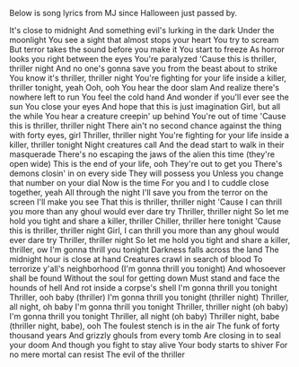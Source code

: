 Below is song lyrics from MJ since Halloween just passed by. 

It's close to midnight
And something evil's lurking in the dark
Under the moonlight
You see a sight that almost stops your heart
You try to scream
But terror takes the sound before you make it
You start to freeze
As horror looks you right between the eyes
You're paralyzed
'Cause this is thriller, thriller night
And no one's gonna save you from the beast about to strike
You know it's thriller, thriller night
You're fighting for your life inside a killer, thriller tonight, yeah
Ooh, ooh
You hear the door slam
And realize there's nowhere left to run
You feel the cold hand
And wonder if you'll ever see the sun
You close your eyes
And hope that this is just imagination
Girl, but all the while
You hear a creature creepin' up behind
You're out of time
'Cause this is thriller, thriller night
There ain't no second chance against the thing with forty eyes, girl
Thriller, thriller night
You're fighting for your life inside a killer, thriller tonight
Night creatures call
And the dead start to walk in their masquerade
There's no escaping the jaws of the alien this time (they're open wide)
This is the end of your life, ooh
They're out to get you
There's demons closin' in on every side
They will possess you
Unless you change that number on your dial
Now is the time
For you and I to cuddle close together, yeah
All through the night
I'll save you from the terror on the screen
I'll make you see
That this is thriller, thriller night
'Cause I can thrill you more than any ghoul would ever dare try
Thriller, thriller night
So let me hold you tight and share a killer, thriller
Chiller, thriller here tonight
'Cause this is thriller, thriller night
Girl, I can thrill you more than any ghoul would ever dare try
Thriller, thriller night
So let me hold you tight and share a killer, thriller, ow
I'm gonna thrill you tonight
Darkness falls across the land
The midnight hour is close at hand
Creatures crawl in search of blood
To terrorize y'all's neighborhood (I'm gonna thrill you tonight)
And whosoever shall be found
Without the soul for getting down
Must stand and face the hounds of hell
And rot inside a corpse's shell
I'm gonna thrill you tonight
Thriller, ooh baby (thriller)
I'm gonna thrill you tonight (thriller night)
Thriller, all night, oh baby
I'm gonna thrill you tonight
Thriller, thriller night (oh baby)
I'm gonna thrill you tonight
Thriller, all night (oh baby)
Thriller night, babe (thriller night, babe), ooh
The foulest stench is in the air
The funk of forty thousand years
And grizzly ghouls from every tomb
Are closing in to seal your doom
And though you fight to stay alive
Your body starts to shiver
For no mere mortal can resist
The evil of the thriller
